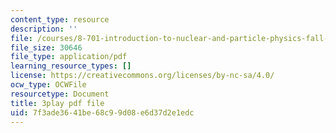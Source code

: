 ```yaml
---
content_type: resource
description: ''
file: /courses/8-701-introduction-to-nuclear-and-particle-physics-fall-2020/7f3ade3641be68c99d08e6d37d2e1edc_olxlB5mW1CI.pdf
file_size: 30646
file_type: application/pdf
learning_resource_types: []
license: https://creativecommons.org/licenses/by-nc-sa/4.0/
ocw_type: OCWFile
resourcetype: Document
title: 3play pdf file
uid: 7f3ade36-41be-68c9-9d08-e6d37d2e1edc
---
```

